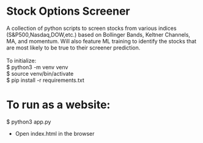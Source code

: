 # Stock Options Screener
A collection of python scripts to screen stocks from various indices (S&P500,Nasdaq,DOW,etc.) based on Bollinger Bands, Keltner Channels, MA, and momentum. Will also feature ML training to identify the stocks that are most likely to be true to their screener prediction.<br/><br/>
To initialize:<br/>
$ python3 -m venv venv <br/>
$ source venv/bin/activate <br/>
$ pip install -r requirements.txt <br/>

# To run as a website:<br/>
$ python3 app.py<br/>
* Open index.html in the browser